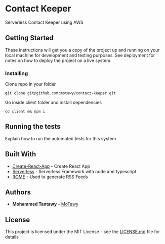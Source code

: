# Contact Keeper

Serverless Contact Keeper using AWS

## Getting Started

These instructions will get you a copy of the project up and running on your local machine for development and testing purposes. See deployment for notes on how to deploy the project on a live system.

### Installing

Clone repo in your folder

```
git clone git@github.com:motawy/contact-keeper.git
```

Go inside client folder and install dependencies

```
cd client && npm i
```

## Running the tests

Explain how to run the automated tests for this system

## Built With

* [Create-React-App](https://create-react-app.dev) - Create React App
* [Serverless](https://serverless.com) - Serverless Framework with node and typescript
* [ROME](https://rometools.github.io/rome/) - Used to generate RSS Feeds

## Authors

* **Mohammed Tantawy** - [MoTawy](https://github.com/motawy)

## License

This project is licensed under the MIT License - see the [LICENSE.md](LICENSE.md) file for details
